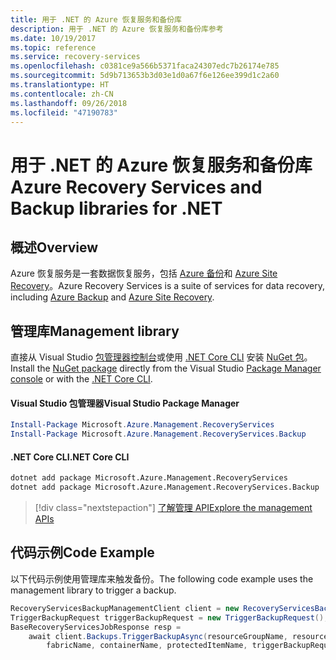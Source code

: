 ```yaml
---
title: 用于 .NET 的 Azure 恢复服务和备份库
description: 用于 .NET 的 Azure 恢复服务和备份库参考
ms.date: 10/19/2017
ms.topic: reference
ms.service: recovery-services
ms.openlocfilehash: c0381ce9a566b5371faca24307edc7b26174e785
ms.sourcegitcommit: 5d9b713653b3d03e1d0a67f6e126ee399d1c2a60
ms.translationtype: HT
ms.contentlocale: zh-CN
ms.lasthandoff: 09/26/2018
ms.locfileid: "47190783"
---
```

# <a name="azure-recovery-services-and-backup-libraries-for-net"></a><span data-ttu-id="40e9d-103">用于 .NET 的 Azure 恢复服务和备份库</span><span class="sxs-lookup"><span data-stu-id="40e9d-103">Azure Recovery Services and Backup libraries for .NET</span></span>

## <a name="overview"></a><span data-ttu-id="40e9d-104">概述</span><span class="sxs-lookup"><span data-stu-id="40e9d-104">Overview</span></span>

<span data-ttu-id="40e9d-105">Azure 恢复服务是一套数据恢复服务，包括 [Azure 备份](/azure/backup/)和 [Azure Site Recovery](/azure/site-recovery/)。</span><span class="sxs-lookup"><span data-stu-id="40e9d-105">Azure Recovery Services is a suite of services for data recovery, including [Azure Backup](/azure/backup/) and [Azure Site Recovery](/azure/site-recovery/).</span></span>

## <a name="management-library"></a><span data-ttu-id="40e9d-106">管理库</span><span class="sxs-lookup"><span data-stu-id="40e9d-106">Management library</span></span>

<span data-ttu-id="40e9d-107">直接从 Visual Studio [包管理器控制台][PackageManager]或使用 [.NET Core CLI][DotNetCLI] 安装 [NuGet 包](https://www.nuget.org/packages/Microsoft.Azure.Management.RecoveryServices)。</span><span class="sxs-lookup"><span data-stu-id="40e9d-107">Install the [NuGet package](https://www.nuget.org/packages/Microsoft.Azure.Management.RecoveryServices) directly from the Visual Studio [Package Manager console][PackageManager] or with the [.NET Core CLI][DotNetCLI].</span></span>

#### <a name="visual-studio-package-manager"></a><span data-ttu-id="40e9d-108">Visual Studio 包管理器</span><span class="sxs-lookup"><span data-stu-id="40e9d-108">Visual Studio Package Manager</span></span>

```powershell
Install-Package Microsoft.Azure.Management.RecoveryServices
Install-Package Microsoft.Azure.Management.RecoveryServices.Backup
```

#### <a name="net-core-cli"></a><span data-ttu-id="40e9d-109">.NET Core CLI</span><span class="sxs-lookup"><span data-stu-id="40e9d-109">.NET Core CLI</span></span>

```bash
dotnet add package Microsoft.Azure.Management.RecoveryServices
dotnet add package Microsoft.Azure.Management.RecoveryServices.Backup
```

> [!div class="nextstepaction"]
> [<span data-ttu-id="40e9d-110">了解管理 API</span><span class="sxs-lookup"><span data-stu-id="40e9d-110">Explore the management APIs</span></span>](/dotnet/api/overview/azure/recoveryservices/management)


## <a name="code-example"></a><span data-ttu-id="40e9d-111">代码示例</span><span class="sxs-lookup"><span data-stu-id="40e9d-111">Code Example</span></span>

<span data-ttu-id="40e9d-112">以下代码示例使用管理库来触发备份。</span><span class="sxs-lookup"><span data-stu-id="40e9d-112">The following code example uses the management library to trigger a backup.</span></span>

```csharp
RecoveryServicesBackupManagementClient client = new RecoveryServicesBackupManagementClient(credentials);
TriggerBackupRequest triggerBackupRequest = new TriggerBackupRequest();
BaseRecoveryServicesJobResponse resp =
    await client.Backups.TriggerBackupAsync(resourceGroupName, resourceName, null,
        fabricName, containerName, protectedItemName, triggerBackupRequest);
```

[PackageManager]: https://docs.microsoft.com/nuget/tools/package-manager-console
[DotNetCLI]: https://docs.microsoft.com/dotnet/core/tools/dotnet-add-package
